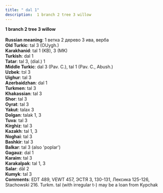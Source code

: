 ```yaml
---
title: " dal 1"
description:  1 branch 2 tree 3 willow
---
```

<p data-pagefind-weight="0.5">
<strong> 1 branch 2 tree 3 willow</strong><br><br>
<strong>Russian meaning</strong>:  1 ветка 2 дерево 3 ива, верба<br>
<strong>Old Turkic</strong>:  tal 3 (OUygh.)<br>
<strong>Karakhanid</strong>:  tal 1 (KB), 3 (MK)<br>
<strong>Turkish</strong>:  dal 1<br>
<strong>Tatar</strong>:  tal 3, (dial.) 1<br>
<strong>Middle Turkic</strong>:  dal 3 (Pav. C.), tal 1 (Pav. C., Abush.)<br>
<strong>Uzbek</strong>:  tɔl 3<br>
<strong>Uighur</strong>:  tal 3<br>
<strong>Azerbaidzhan</strong>:  dal 1<br>
<strong>Turkmen</strong>:  tal 3<br>
<strong>Khakassian</strong>:  tal 3<br>
<strong>Shor</strong>:  tal 3<br>
<strong>Oyrat</strong>:  tal 3<br>
<strong>Yakut</strong>:  talax 3<br>
<strong>Dolgan</strong>:  talak 1, 3<br>
<strong>Tuva</strong>:  tal 3<br>
<strong>Kirghiz</strong>:  tal 3<br>
<strong>Kazakh</strong>:  tal 1, 3<br>
<strong>Noghai</strong>:  tal 3<br>
<strong>Bashkir</strong>:  tal 3<br>
<strong>Balkar</strong>:  tal 3 (also 'poplar')<br>
<strong>Gagauz</strong>:  dal 1<br>
<strong>Karaim</strong>:  tal 3<br>
<strong>Karakalpak</strong>:  tal 1, 3<br>
<strong>Salar</strong>:  dāl 2<br>
<strong>Kumyk</strong>:  tal 3<br>
<strong>Comments</strong>:  EDT 489, VEWT 457, ЭСТЯ 3, 130-131, Лексика 125-126, Stachowski 216. Turkm. tal (with irregular t-) may be a loan from Kypchak<br>

</p>
